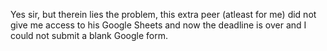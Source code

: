 Yes sir, but therein lies the problem, this extra peer (atleast for me) did
not give me access to his Google Sheets and now the deadline is over and I
could not submit a blank Google form.